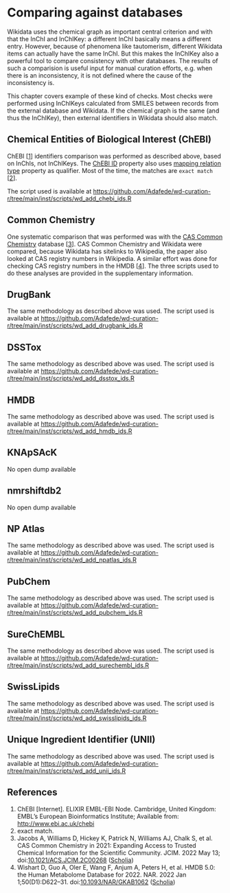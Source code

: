 # Comparing against databases

Wikidata uses the <a name="tp1">chemical graph</a> as important central criterion and with that the InChI and <a name="tp2">InChIKey</a>:
a different InChI basically means a different entry. However, because of phenomena like <a name="tp3">tautomerism</a>,
different Wikidata items can actually have the same InChI. But this makes the InChIKey also a powerful
tool to compare consistency with other <a name="tp4">databases</a>. The results of such a comparision is useful
input for manual curation efforts, e.g. when there is an inconsistency, it is not defined where
the cause of the inconsistency is.

This chapter covers example of these kind of checks.
Most checks were performed using InChIKeys calculated from SMILES between records from the external database and Wikidata.
If the chemical graph is the same (and thus the InChIKey), then external identifiers in Wikidata should also match.

## Chemical Entities of Biological Interest (ChEBI)

ChEBI [<a href="#citeref1">1</a>] identifiers comparison was performed as described above, based on InChIs, not InChIKeys.
The [ChEBI ID](https://www.wikidata.org/wiki/Property:P683) property also uses [mapping relation type](https://www.wikidata.org/wiki/Property:P4390) property as qualifier.
Most of the time, the matches are `exact match` [<a href="#citeref2">2</a>].
<!-- TODO eventiually SPARQL to show statistics and other types of matches -->
The script used is available at <https://github.com/Adafede/wd-curation-r/tree/main/inst/scripts/wd_add_chebi_ids.R>

## Common Chemistry

One systematic comparison that was performed was with the [CAS Common Chemistry](https://commonchemistry.cas.org/) database [<a href="#citeref3">3</a>].
<a name="tp5">CAS Common Chemistry</a> and Wikidata were compared, because Wikidata has sitelinks
to <a name="tp6">Wikipedia</a>, the paper also looked at CAS registry numbers in <a name="tp7">Wikipedia</a>.
A similar effort was done for checking CAS registry numbers in the <a name="tp8">HMDB</a> [<a href="#citeref4">4</a>].
The three scripts used to do these analyses are provided in the supplementary information.

## DrugBank

The same methodology as described above was used.
The script used is available at <https://github.com/Adafede/wd-curation-r/tree/main/inst/scripts/wd_add_drugbank_ids.R>

## DSSTox

The same methodology as described above was used.
The script used is available at <https://github.com/Adafede/wd-curation-r/tree/main/inst/scripts/wd_add_dsstox_ids.R>

## HMDB

The same methodology as described above was used.
The script used is available at <https://github.com/Adafede/wd-curation-r/tree/main/inst/scripts/wd_add_hmdb_ids.R>

## KNApSAcK

No open dump available

## nmrshiftdb2

No open dump available

## NP Atlas

The same methodology as described above was used.
The script used is available at <https://github.com/Adafede/wd-curation-r/tree/main/inst/scripts/wd_add_npatlas_ids.R>

## PubChem

The same methodology as described above was used.
The script used is available at <https://github.com/Adafede/wd-curation-r/tree/main/inst/scripts/wd_add_pubchem_ids.R>

## SureChEMBL

The same methodology as described above was used.
The script used is available at <https://github.com/Adafede/wd-curation-r/tree/main/inst/scripts/wd_add_surechembl_ids.R>

## SwissLipids

The same methodology as described above was used.
The script used is available at <https://github.com/Adafede/wd-curation-r/tree/main/inst/scripts/wd_add_swisslipids_ids.R>

## Unique Ingredient Identifier (UNII)

The same methodology as described above was used.
The script used is available at <https://github.com/Adafede/wd-curation-r/tree/main/inst/scripts/wd_add_unii_ids.R>

## References

1. <a name="citeref1"></a> ChEBI [Internet]. ELIXIR EMBL-EBI Node. Cambridge, United Kingdom: EMBL’s European Bioinformatics Institute; Available from: http://www.ebi.ac.uk/chebi
2. <a name="citeref2"></a> exact match. 
3. <a name="citeref3"></a> Jacobs A, Williams D, Hickey K, Patrick N, Williams AJ, Chalk S, et al. CAS Common Chemistry in 2021: Expanding Access to Trusted Chemical Information for the Scientific Community. JCIM. 2022 May 13;  doi:[10.1021/ACS.JCIM.2C00268](https://doi.org/10.1021/ACS.JCIM.2C00268) ([Scholia](https://scholia.toolforge.org/doi/10.1021/ACS.JCIM.2C00268))
4. <a name="citeref4"></a> Wishart D, Guo A, Oler E, Wang F, Anjum A, Peters H, et al. HMDB 5.0: the Human Metabolome Database for 2022. NAR. 2022 Jan 1;50(D1):D622–31.  doi:[10.1093/NAR/GKAB1062](https://doi.org/10.1093/NAR/GKAB1062) ([Scholia](https://scholia.toolforge.org/doi/10.1093/NAR/GKAB1062))

